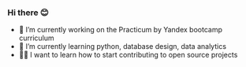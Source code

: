 ### Hi there 😊

- 🔭 I’m currently working on the Practicum by Yandex bootcamp curriculum
- 📗 I’m currently learning python, database design, data analytics
- 👩‍💻 I want to learn how to start contributing to open source projects
